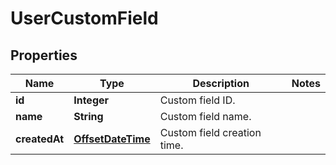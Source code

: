 
# UserCustomField

## Properties
Name | Type | Description | Notes
------------ | ------------- | ------------- | -------------
**id** | **Integer** | Custom field ID. | 
**name** | **String** | Custom field name. | 
**createdAt** | [**OffsetDateTime**](OffsetDateTime.md) | Custom field creation time. | 



